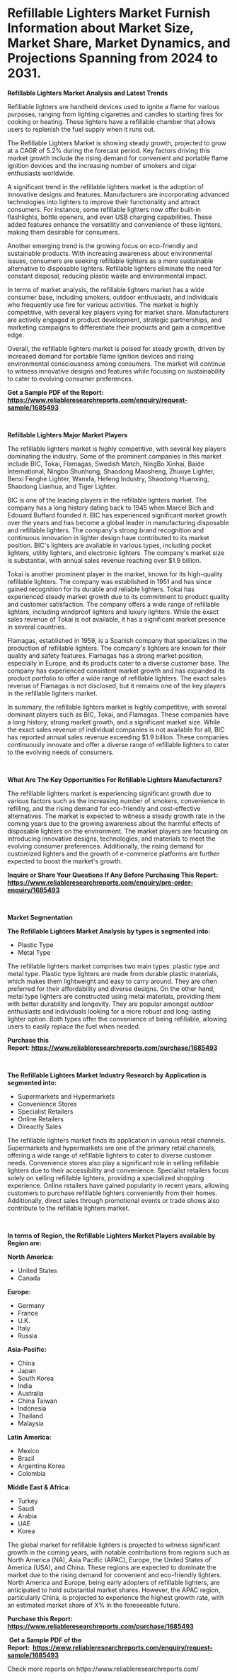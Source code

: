 <p><h1>Refillable Lighters Market Furnish Information about Market Size, Market Share, Market Dynamics, and Projections Spanning from 2024 to 2031.</h1></p><p><strong>Refillable Lighters Market Analysis and Latest Trends</strong></p>
<p><p>Refillable lighters are handheld devices used to ignite a flame for various purposes, ranging from lighting cigarettes and candles to starting fires for cooking or heating. These lighters have a refillable chamber that allows users to replenish the fuel supply when it runs out.</p><p>The Refillable Lighters Market is showing steady growth, projected to grow at a CAGR of 5.2% during the forecast period. Key factors driving this market growth include the rising demand for convenient and portable flame ignition devices and the increasing number of smokers and cigar enthusiasts worldwide.</p><p>A significant trend in the refillable lighters market is the adoption of innovative designs and features. Manufacturers are incorporating advanced technologies into lighters to improve their functionality and attract consumers. For instance, some refillable lighters now offer built-in flashlights, bottle openers, and even USB charging capabilities. These added features enhance the versatility and convenience of these lighters, making them desirable for consumers.</p><p>Another emerging trend is the growing focus on eco-friendly and sustainable products. With increasing awareness about environmental issues, consumers are seeking refillable lighters as a more sustainable alternative to disposable lighters. Refillable lighters eliminate the need for constant disposal, reducing plastic waste and environmental impact.</p><p>In terms of market analysis, the refillable lighters market has a wide consumer base, including smokers, outdoor enthusiasts, and individuals who frequently use fire for various activities. The market is highly competitive, with several key players vying for market share. Manufacturers are actively engaged in product development, strategic partnerships, and marketing campaigns to differentiate their products and gain a competitive edge.</p><p>Overall, the refillable lighters market is poised for steady growth, driven by increased demand for portable flame ignition devices and rising environmental consciousness among consumers. The market will continue to witness innovative designs and features while focusing on sustainability to cater to evolving consumer preferences.</p></p>
<p><strong>Get a Sample PDF of the Report:&nbsp; <a href="https://www.reliableresearchreports.com/enquiry/request-sample/1685493">https://www.reliableresearchreports.com/enquiry/request-sample/1685493</a></strong></p>
<p>&nbsp;</p>
<p><strong>Refillable Lighters Major Market Players</strong></p>
<p><p>The refillable lighters market is highly competitive, with several key players dominating the industry. Some of the prominent companies in this market include BIC, Tokai, Flamagas, Swedish Match, NingBo Xinhai, Baide International, Ningbo Shunhong, Shaodong Maosheng, Zhuoye Lighter, Benxi Fenghe Lighter, Wansfa, Hefeng Industry, Shaodong Huanxing, Shaodong Lianhua, and Tiger Lighter.</p><p>BIC is one of the leading players in the refillable lighters market. The company has a long history dating back to 1945 when Marcel Bich and Edouard Buffard founded it. BIC has experienced significant market growth over the years and has become a global leader in manufacturing disposable and refillable lighters. The company's strong brand recognition and continuous innovation in lighter design have contributed to its market position. BIC's lighters are available in various types, including pocket lighters, utility lighters, and electronic lighters. The company's market size is substantial, with annual sales revenue reaching over $1.9 billion.</p><p>Tokai is another prominent player in the market, known for its high-quality refillable lighters. The company was established in 1951 and has since gained recognition for its durable and reliable lighters. Tokai has experienced steady market growth due to its commitment to product quality and customer satisfaction. The company offers a wide range of refillable lighters, including windproof lighters and luxury lighters. While the exact sales revenue of Tokai is not available, it has a significant market presence in several countries.</p><p>Flamagas, established in 1959, is a Spanish company that specializes in the production of refillable lighters. The company's lighters are known for their quality and safety features. Flamagas has a strong market position, especially in Europe, and its products cater to a diverse customer base. The company has experienced consistent market growth and has expanded its product portfolio to offer a wide range of refillable lighters. The exact sales revenue of Flamagas is not disclosed, but it remains one of the key players in the refillable lighters market.</p><p>In summary, the refillable lighters market is highly competitive, with several dominant players such as BIC, Tokai, and Flamagas. These companies have a long history, strong market growth, and a significant market size. While the exact sales revenue of individual companies is not available for all, BIC has reported annual sales revenue exceeding $1.9 billion. These companies continuously innovate and offer a diverse range of refillable lighters to cater to the evolving needs of consumers.</p></p>
<p>&nbsp;</p>
<p><strong>What Are The Key Opportunities For Refillable Lighters Manufacturers?</strong></p>
<p><p>The refillable lighters market is experiencing significant growth due to various factors such as the increasing number of smokers, convenience in refilling, and the rising demand for eco-friendly and cost-effective alternatives. The market is expected to witness a steady growth rate in the coming years due to the growing awareness about the harmful effects of disposable lighters on the environment. The market players are focusing on introducing innovative designs, technologies, and materials to meet the evolving consumer preferences. Additionally, the rising demand for customized lighters and the growth of e-commerce platforms are further expected to boost the market's growth.</p></p>
<p><strong>Inquire or Share Your Questions If Any Before Purchasing This Report: <a href="https://www.reliableresearchreports.com/enquiry/pre-order-enquiry/1685493">https://www.reliableresearchreports.com/enquiry/pre-order-enquiry/1685493</a></strong></p>
<p>&nbsp;</p>
<p><strong>Market Segmentation</strong></p>
<p><strong>The Refillable Lighters Market Analysis by types is segmented into:</strong></p>
<p><ul><li>Plastic Type</li><li>Metal Type</li></ul></p>
<p><p>The refillable lighters market comprises two main types: plastic type and metal type. Plastic type lighters are made from durable plastic materials, which makes them lightweight and easy to carry around. They are often preferred for their affordability and diverse designs. On the other hand, metal type lighters are constructed using metal materials, providing them with better durability and longevity. They are popular amongst outdoor enthusiasts and individuals looking for a more robust and long-lasting lighter option. Both types offer the convenience of being refillable, allowing users to easily replace the fuel when needed.</p></p>
<p><strong>Purchase this Report:&nbsp;<a href="https://www.reliableresearchreports.com/purchase/1685493">https://www.reliableresearchreports.com/purchase/1685493</a></strong></p>
<p>&nbsp;</p>
<p><strong>The Refillable Lighters Market Industry Research by Application is segmented into:</strong></p>
<p><ul><li>Supermarkets and Hypermarkets</li><li>Convenience Stores</li><li>Specialist Retailers</li><li>Online Retailers</li><li>Direactly Sales</li></ul></p>
<p><p>The refillable lighters market finds its application in various retail channels. Supermarkets and hypermarkets are one of the primary retail channels, offering a wide range of refillable lighters to cater to diverse customer needs. Convenience stores also play a significant role in selling refillable lighters due to their accessibility and convenience. Specialist retailers focus solely on selling refillable lighters, providing a specialized shopping experience. Online retailers have gained popularity in recent years, allowing customers to purchase refillable lighters conveniently from their homes. Additionally, direct sales through promotional events or trade shows also contribute to the refillable lighters market.</p></p>
<p>&nbsp;</p>
<p><strong>In terms of Region, the Refillable Lighters Market Players available by Region are:</strong></p>
<p>
    <p> <strong> North America: </strong>
        <ul>
            <li>United States</li>
            <li>Canada</li>
        </ul>
        </p> 
    <p> <strong> Europe: </strong>
        <ul>
            <li>Germany</li>
            <li>France</li>
            <li>U.K.</li>
            <li>Italy</li>
            <li>Russia</li>
        </ul>
        </p> 
    <p> <strong> Asia-Pacific: </strong>
        <ul>
            <li>China</li>
            <li>Japan</li>
            <li>South Korea</li>
            <li>India</li>
            <li>Australia</li>
            <li>China Taiwan</li>
            <li>Indonesia</li>
            <li>Thailand</li>
            <li>Malaysia</li>
        </ul>
        </p> 
    <p> <strong> Latin America: </strong>
        <ul>
            <li>Mexico</li>
            <li>Brazil</li>
            <li>Argentina Korea</li>
            <li>Colombia</li>
        </ul>
        </p> 
    <p> <strong> Middle East & Africa: </strong>
        <ul>
            <li>Turkey</li>
            <li>Saudi</li>
            <li>Arabia</li>
            <li>UAE</li>
            <li>Korea</li>
        </ul>
    </p>
    </p>
<p><p>The global market for refillable lighters is projected to witness significant growth in the coming years, with notable contributions from regions such as North America (NA), Asia Pacific (APAC), Europe, the United States of America (USA), and China. These regions are expected to dominate the market due to the rising demand for convenient and eco-friendly lighters. North America and Europe, being early adopters of refillable lighters, are anticipated to hold substantial market shares. However, the APAC region, particularly China, is projected to experience the highest growth rate, with an estimated market share of X% in the foreseeable future.</p></p>
<p><strong>Purchase this Report: <a href="https://www.reliableresearchreports.com/purchase/1685493">https://www.reliableresearchreports.com/purchase/1685493</a></strong></p>
<p>&nbsp;<strong>Get a Sample PDF of the Report:&nbsp;&nbsp;<a href="https://www.reliableresearchreports.com/enquiry/request-sample/1685493">https://www.reliableresearchreports.com/enquiry/request-sample/1685493</a></strong></p>
<p><strong></strong></p>
<p>Check more reports on https://www.reliableresearchreports.com/</p>